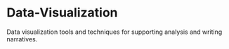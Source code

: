 # Data-Visualization
Data visualization tools and techniques for supporting analysis and writing narratives.

